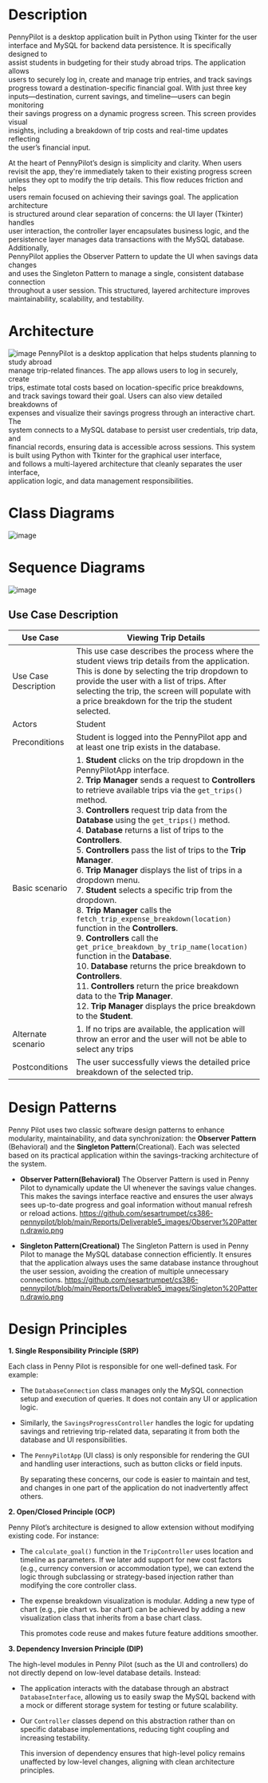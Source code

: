 # Description
PennyPilot is a desktop application built in Python using Tkinter for the user    
interface and MySQL for backend data persistence. It is specifically designed to     
assist students in budgeting for their study abroad trips. The application allows     
users to securely log in, create and manage trip entries, and track savings     
progress toward a destination-specific financial goal. With just three key      
inputs—destination, current savings, and timeline—users can begin monitoring     
their savings progress on a dynamic progress screen. This screen provides visual      
insights, including a breakdown of trip costs and real-time updates reflecting    
the user’s financial input.

At the heart of PennyPilot’s design is simplicity and clarity. When users     
revisit the app, they're immediately taken to their existing progress screen      
unless they opt to modify the trip details. This flow reduces friction and helps     
users remain focused on achieving their savings goal. The application architecture     
is structured around clear separation of concerns: the UI layer (Tkinter) handles     
user interaction, the controller layer encapsulates business logic, and the      
persistence layer manages data transactions with the MySQL database. Additionally,      
PennyPilot applies the Observer Pattern to update the UI when savings data changes     
and uses the Singleton Pattern to manage a single, consistent database connection     
throughout a user session. This structured, layered architecture improves       
maintainability, scalability, and testability.

# Architecture    
![image](Deliverable5_images/High_Level.drawio.png)
PennyPilot is a desktop application that helps students planning to study abroad   
manage trip-related finances. The app allows users to log in securely, create    
trips, estimate total costs based on location-specific price breakdowns,   
and track savings toward their goal. Users can also view detailed breakdowns of   
expenses and visualize their savings progress through an interactive chart. The   
system connects to a MySQL database to persist user credentials, trip data, and    
financial records, ensuring data is accessible across sessions.
This system is built using Python with Tkinter for the graphical user interface,    
and follows a multi-layered architecture that cleanly separates the user interface,    
application logic, and data management responsibilities.


# Class Diagrams   

![image](Deliverable5_images/d5umldiagram.png)

# Sequence Diagrams   

![image](Deliverable5_images/Sequence%20Diagram.png)

## Use Case Description

| Use Case         | Viewing Trip Details                                                                                                                      |
|------------------|-------------------------------------------------------------------------------------------------------------------------------------------|
| Use Case Description | This use case describes the process where the student views trip details from the application. This is done by selecting the trip dropdown to provide the user with a list of trips. After selecting the trip, the screen will populate with a price breakdown for the trip the student selected. |
| Actors           | Student                                                                                                                                   |
| Preconditions    | Student is logged into the PennyPilot app and at least one trip exists in the database.                                                   |
| Basic scenario   | 1. **Student** clicks on the trip dropdown in the PennyPilotApp interface.  <br> 2. **Trip Manager** sends a request to **Controllers** to retrieve available trips via the `get_trips()` method.  <br> 3. **Controllers** request trip data from the **Database** using the `get_trips()` method.  <br> 4. **Database** returns a list of trips to the **Controllers**.  <br> 5. **Controllers** pass the list of trips to the **Trip Manager**.  <br> 6. **Trip Manager** displays the list of trips in a dropdown menu.  <br> 7. **Student** selects a specific trip from the dropdown.  <br> 8. **Trip Manager** calls the `fetch_trip_expense_breakdown(location)` function in the **Controllers**.  <br> 9. **Controllers** call the `get_price_breakdown_by_trip_name(location)` function in the **Database**.  <br> 10. **Database** returns the price breakdown to **Controllers**.  <br> 11. **Controllers** return the price breakdown data to the **Trip Manager**.  <br> 12. **Trip Manager** displays the price breakdown to the **Student**. |
| Alternate scenario | 1. If no trips are available, the application will throw an error and the user will not be able to select any trips |
| Postconditions   | The user successfully views the detailed price breakdown of the selected trip.                                                           |

# Design Patterns     
Penny Pilot uses two classic software design patterns to enhance modularity, maintainability, and data synchronization: the **Observer Pattern** (Behavioral) and the **Singleton Pattern**(Creational). Each was selected based on its practical application within the savings-tracking architecture of the system.   

- **Observer Pattern(Behavioral)**
The Observer Pattern is used in Penny Pilot to dynamically update the UI whenever the savings value changes. This makes the savings interface reactive and ensures the user always sees up-to-date progress and goal information without manual refresh or reload actions.
https://github.com/sesartrumpet/cs386-pennypilot/blob/main/Reports/Deliverable5_images/Observer%20Pattern.drawio.png

  
- **Singleton Pattern(Creational)**
The Singleton Pattern is used in Penny Pilot to manage the MySQL database connection efficiently. It ensures that the application always uses the same database instance throughout the user session, avoiding the creation of multiple unnecessary connections.
https://github.com/sesartrumpet/cs386-pennypilot/blob/main/Reports/Deliverable5_images/Singleton%20Pattern.drawio.png

 


# Design Principles   

**1. Single Responsibility Principle (SRP)**

   Each class in Penny Pilot is responsible for one well-defined task. For example:

- The ```DatabaseConnection``` class manages only the MySQL connection setup and execution of queries. It does not contain any UI or application logic.

- Similarly, the ```SavingsProgressController``` handles the logic for updating savings and retrieving trip-related data, separating it from both the database and UI responsibilities.

- The ```PennyPilotApp``` (UI class) is only responsible for rendering the GUI and handling user interactions, such as button clicks or field inputs.

   By separating these concerns, our code is easier to maintain and test, and changes in one part of the application do not inadvertently affect others.

**2. Open/Closed Principle (OCP)**

   Penny Pilot’s architecture is designed to allow extension without modifying existing code. For instance:

- The ```calculate_goal()``` function in the ```TripController``` uses location and timeline as parameters. If we later add support for new cost factors (e.g., currency conversion or accommodation type), we can extend the logic through subclassing or strategy-based injection rather than modifying the core controller class.

- The expense breakdown visualization is modular. Adding a new type of chart (e.g., pie chart vs. bar chart) can be achieved by adding a new visualization class that inherits from a base chart class.

   This promotes code reuse and makes future feature additions smoother.

**3. Dependency Inversion Principle (DIP)**

The high-level modules in Penny Pilot (such as the UI and controllers) do not directly depend on low-level database details. Instead:

- The application interacts with the database through an abstract ```DatabaseInterface```, allowing us to easily swap the MySQL backend with a mock or different storage system for testing or future scalability.

- Our ```Controller``` classes depend on this abstraction rather than on specific database implementations, reducing tight coupling and increasing testability.

   This inversion of dependency ensures that high-level policy remains unaffected by low-level changes, aligning with clean architecture principles.
